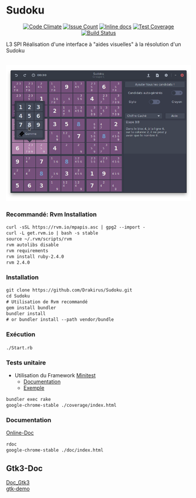 # Sudoku


<p align="center">
<a href="https://codeclimate.com/github/Drakirus/Sudoku"><img src="https://codeclimate.com/github/Drakirus/Sudoku/badges/gpa.svg" alt="Code Climate"></a>
<a href="https://codeclimate.com/github/Drakirus/Sudoku"><img src="https://codeclimate.com/github/Drakirus/Sudoku/badges/issue_count.svg" alt="Issue Count"></a>
<a href="http://inch-ci.org/github/Drakirus/Sudoku"><img src="http://inch-ci.org/github/Drakirus/Sudoku.svg?branch=master" alt="Inline docs"></a>
<a href="https://codeclimate.com/github/Drakirus/Sudoku/coverage"><img src="https://codeclimate.com/github/Drakirus/Sudoku/badges/coverage.svg" alt="Test Coverage"></a>
<a href="https://travis-ci.org/Drakirus/Sudoku"><img src="https://travis-ci.org/Drakirus/Sudoku.svg" alt="Build Status"></a>
</p>

L3 SPI Réalisation d'une interface à "aides visuelles" à la résolution  d'un Sudoku 

<p align="center">
  <a href="https://raw.githubusercontent.com/Drakirus/Sudoku/master/screen.png">
    <img alt="ScreenShot~ prompt" src="https://raw.githubusercontent.com/Drakirus/Sudoku/master/screen.png">
  </a>
</p>

### Recommandé: Rvm Installation
```
curl -sSL https://rvm.io/mpapis.asc | gpg2 --import -
curl -L get.rvm.io | bash -s stable
source ~/.rvm/scripts/rvm
rvm autolibs disable
rvm requirements
rvm install ruby-2.4.0
rvm 2.4.0
```

### Installation  
```
git clone https://github.com/Drakirus/Sudoku.git
cd Sudoku
# Utilisation de Rvm recommandé
gem install bundler
bundler install
# or bundler install --path vendor/bundle
```

### Exécution
`./Start.rb`

### Tests unitaire
* Utilisation du Framework [Minitest](https://github.com/seattlerb/minitest) 
  - [Documentation](http://docs.seattlerb.org/minitest/)
  - [Exemple](https://github.com/Drakirus/Sudoku/blob/master/test/cell_test.rb)

```
bundler exec rake
google-chrome-stable ./coverage/index.html
```

### Documentation

[Online-Doc](http://sudoku.drakirus.xyz/)  
```
rdoc
google-chrome-stable ./doc/index.html
```
## Gtk3-Doc

[Doc_Gtk3](https://lazka.github.io/pgi-docs/Gtk-3.0/classes.html)  
[gtk-demo](https://github.com/ruby-gnome2/ruby-gnome2/tree/master/gtk3/sample/gtk-demo)
